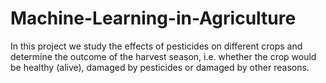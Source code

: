 # Machine-Learning-in-Agriculture
In this project we study the effects of pesticides on different crops and determine the outcome of the harvest season, i.e. whether the crop would be healthy (alive), damaged by pesticides or damaged by other reasons.
